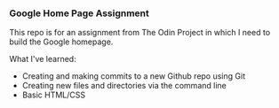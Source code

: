 ### Google Home Page Assignment

This repo is for an assignment from The Odin Project in which I need to build the Google homepage.

What I've learned:
- Creating and making commits to a new Github repo using Git
- Creating new files and directories via the command line
- Basic HTML/CSS

